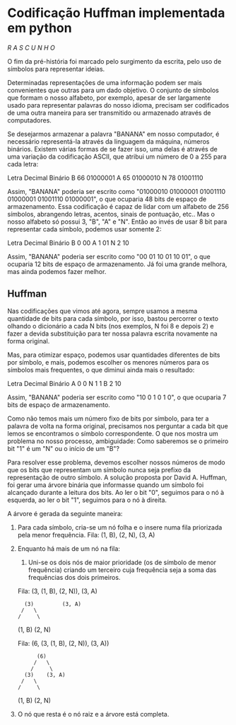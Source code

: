 Codificação Huffman implementada em python
==========================================

_R A S C U N H O_

O fim da pré-história foi marcado pelo surgimento da escrita, pelo uso de símbolos para representar ideias.

Determinadas representações de uma informação podem ser mais convenientes que outras para um dado objetivo. O conjunto de símbolos que formam o nosso alfabeto, por exemplo, apesar de ser largamente usado para representar palavras do nosso idioma, precisam ser codificados de uma outra maneira para ser transmitido ou armazenado através de computadores.

Se desejarmos armazenar a palavra "BANANA" em nosso computador, é necessário representá-la através da linguagem da máquina, números binários. Existem várias formas de se fazer isso, uma delas é através de uma variação da codificação ASCII, que atribui um número de 0 a 255 para cada letra:

Letra Decimal Binário
  B     66    01000001
  A     65    01000010
  N     78    01001110

Assim, "BANANA" poderia ser escrito como "01000010 01000001 01001110 01000001 01001110 01000001", o que ocuparia 48 bits de espaço de armazenamento.
Essa codificação é capaz de lidar com um alfabeto de 256 símbolos, abrangendo letras, acentos, sinais de pontuação, etc.. Mas o nosso alfabeto só possui 3, "B", "A" e "N". Então ao invés de usar 8 bit para representar cada símbolo, podemos usar somente 2:

Letra Decimal Binário
  B      0       00
  A      1       01
  N      2       10

Assim, "BANANA" poderia ser escrito como "00 01 10 01 10 01", o que ocuparia 12 bits de espaço de armazenamento. Já foi uma grande melhora, mas ainda podemos fazer melhor.

## Huffman

Nas codificações que vimos até agora, sempre usamos a mesma quantidade de bits para cada símbolo, por isso, bastou percorrer o texto olhando o dicionário a cada N bits (nos exemplos, N foi 8 e depois 2) e fazer a devida substituição para ter nossa palavra escrita novamente na forma original.

Mas, para otimizar espaço, podemos usar quantidades diferentes de bits por símbolo, e mais, podemos escolher os menores números para os símbolos mais frequentes, o que diminui ainda mais o resultado:

Letra Decimal Binário
  A      0       0
  N      1       1
  B      2      10

Assim, "BANANA" poderia ser escrito como "10 0 1 0 1 0", o que ocuparia 7 bits de espaço de armazenamento.

Como não temos mais um número fixo de bits por símbolo, para ter a palavra de volta na forma original, precisamos nos perguntar a cada bit que lemos se encontramos o símbolo correspondente. O que nos mostra um problema no nosso processo, ambiguidade: Como saberemos se o primeiro bit "1" é um "N" ou o início de um "B"?

Para resolver esse problema, devemos escolher nossos números de modo que os bits que representam um símbolo nunca seja prefixo da representação de outro símbolo. A solução proposta por David A. Huffman, foi gerar uma árvore binária que informasse quando um símbolo foi alcançado durante a leitura dos bits. Ao ler o bit "0", seguimos para o nó à esquerda, ao ler o bit "1", seguimos para o nó à direita.

A árvore é gerada da seguinte maneira:

1. Para cada símbolo, cria-se um nó folha e o insere numa fila priorizada pela menor frequência.
Fila: (1, B), (2, N), (3, A)
2. Enquanto há mais de um nó na fila:
    1. Uni-se os dois nós de maior prioridade (os de símbolo de menor frequência) criando um terceiro cuja frequência seja a soma das frequências dos dois primeiros.

    Fila: (3, (1, B), (2, N)), (3, A)

         (3)         (3, A)
        /   \
       /     \
   (1, B)   (2, N)



    Fila: (6, (3, (1, B), (2, N)), (3, A))

             (6)
            /   \
           /     \
         (3)    (3, A)
        /   \
       /     \
   (1, B)   (2, N)

3. O nó que resta é o nó raiz e a árvore está completa.
